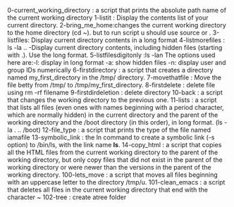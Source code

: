 0-current_working_directory : a script that prints the absolute path name of the current working directory
1-listit : Display the contents list of your current directory.
2-bring_me_home:changes the current working directory to the home directory (cd ~). but to run script u should use source or  .
3-listfiles: Display current directory contents in a long format
4-listmorefiles : ls -la .. -Display current directory contents, including hidden files (starting with .). Use the long format.
5-listfilesdigitonly :ls -lan The options used here are:-l: display in long format -a: show hidden files -n: display user and group IDs numerically
6-firstdirectory :  a script that creates a directory named my_first_directory in the /tmp/ directory.
7-movethatfile : Move the file betty from /tmp/ to /tmp/my_first_directory.
8-firstdelete : delete file using rm -rf filename
9-firstdirdeletion : delete directory
10-back : a script that changes the working directory to the previous one.
11-lists :  a script that lists all files (even ones with names beginning with a period character, which are normally hidden) in the current directory and the parent of the working directory and the /boot directory (in this order), in long format. (ls -la . .. /boot)
12-file_type :  a script that prints the type of the file named iamafile
13-symbolic_link : the ln command to create a symbolic link (-s option) to /bin/ls, with the link name __ls__.
14-copy_html :  a script that copies all the HTML files from the current working directory to the parent of the working directory, but only copy files that did not exist in the parent of the working directory or were newer than the versions in the parent of the working directory.
100-lets_move :  a script that moves all files beginning with an uppercase letter to the directory /tmp/u.
101-clean_emacs :  a script that deletes all files in the current working directory that end with the character ~
102-tree : create atree folder